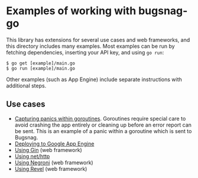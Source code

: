 # Examples of working with bugsnag-go

This library has extensions for several use cases and web frameworks, and this
directory includes many examples. Most examples can be run by fetching
dependencies, inserting your API key, and using `go run`:

```
$ go get [example]/main.go
$ go run [example]/main.go
```

Other examples (such as App Engine) include separate instructions with
additional steps.

## Use cases

* [Capturing panics within goroutines](using-goroutines). Goroutines require
  special care to avoid crashing the app entirely or cleaning up before an error
  report can be sent. This is an example of a panic within a goroutine which is
  sent to Bugsnag.
* [Deploying to Google App Engine](appengine)
* [Using Gin](gin) (web framework)
* [Using net/http](http)
* [Using Negroni](negroni) (web framework)
* [Using Revel](revel) (web framework)

